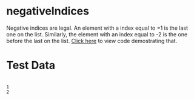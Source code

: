 # negativeIndices
Negative indices are legal. An element with a index equal to =1 is the last one on the list. Similarly, the element with an index equal to -2 is the one before the last on the list. [Click here]() to view code demostrating that. 

Test Data
=

```

1
2

```
